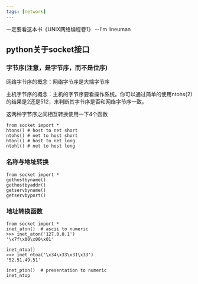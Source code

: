 ```yaml
---
tags: [network]
---
```


一定要看这本书《UNIX网络编程卷1》 --I'm lineuman

## python关于socket接口

### 字节序(注意，是字节序，而不是位序)
网络字节序的概念：网络字节序是大端字节序

主机字节序的概念：主机的字节序要看操作系统。你可以通过简单的使用ntohs(2)的结果是2还是512，来判断其字节序是否和网络字节序一致。

这两种字节序之间相互转换使用一下4个函数
```
from socket import *
htons() # host to net short
ntohs() # net to host short
htonl() # host to net long
ntohl() # net to host long
```


### 名称与地址转换

```
from socket import *
gethostbyname()
gethostbyaddr()
getservbyname()
getservbyport()
```

### 地址转换函数
```
from socket import *
inet_aton()  # ascii to numeric
>>> inet_aton('127.0.0.1')
'\x7f\x00\x00\x01'

inet_ntoa()
>>> inet_ntoa('\x34\x33\x31\x33')
'52.51.49.51'

inet_pton()  # presentation to numeric
inet_ntop
```
